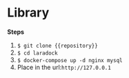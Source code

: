 # Library

**Steps**
1. `$ git clone {{repository}}`
2. `$ cd laradock`
3. `$ docker-compose up -d nginx mysql`
4. Place in the url:`http://127.0.0.1`
